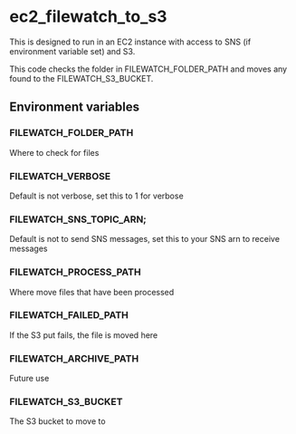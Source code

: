 # ec2_filewatch_to_s3

This is designed to run in an EC2 instance with access to SNS (if environment variable set) and S3.

This code checks the folder in FILEWATCH_FOLDER_PATH and moves any found to the FILEWATCH_S3_BUCKET.

## Environment variables

### FILEWATCH_FOLDER_PATH

Where to check for files

### FILEWATCH_VERBOSE

Default is not verbose, set this to 1 for verbose

### FILEWATCH_SNS_TOPIC_ARN;

Default is not to send SNS messages, set this to your SNS arn to receive messages

### FILEWATCH_PROCESS_PATH

Where move files that have been processed

### FILEWATCH_FAILED_PATH

If the S3 put fails, the file is moved here

### FILEWATCH_ARCHIVE_PATH

Future use

### FILEWATCH_S3_BUCKET

The S3 bucket to move to
